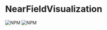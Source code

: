 # NearFieldVisualization
<img alt="NPM" src="https://img.shields.io/badge/version-1.0-green">  <img alt="NPM" src="https://img.shields.io/badge/author-THY-yellowgreen">
